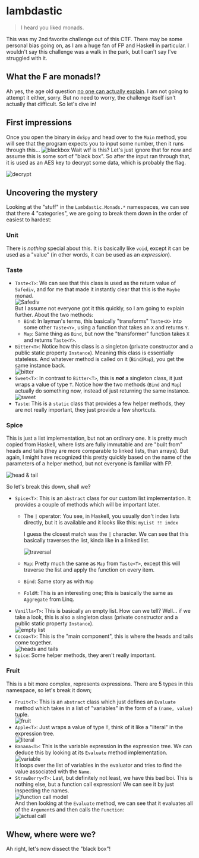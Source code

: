 # lambdastic

> I heard you liked monads.

This was my 2nd favorite challenge out of this CTF. There may be some personal bias going on, as I am a huge fan of FP and Haskell in particular. I wouldn't say this challenge was a walk in the park, but I can't say I've struggled with it.

## What the F are monads!?

Ah yes, the age old question [no one can actually explain](https://byorgey.wordpress.com/2009/01/12/abstraction-intuition-and-the-monad-tutorial-fallacy/). I am not going to attempt it either, sorry. But no need to worry, the challenge itself isn't actually that difficult. So let's dive in!

## First impressions

Once you open the binary in `dnSpy` and head over to the `Main` method, you will see that the program expects you to input some number, then it runs through this... ![blackbox](blackbox.png) Wait wtf is this? Let's just ignore that for now and assume this is some sort of "black box". So after the input ran through that, it is used as an AES key to decrypt some data, which is probably the flag.

![decrypt](decrypt.png)

## Uncovering the mystery

Looking at the "stuff" in the `Lambdastic.Monads.*` namespaces, we can see that there 4 "categories", we are going to break them down in the order of easiest to hardest:

### Unit

There is *nothing* special about this. It is basically like `void`, except it can be used as a "value" (in other words, it can be used as an *expression*).

### Taste

- `Taste<T>`: We can see that this class is used as the return value of `Safediv`, and for me that made it instantly clear that this is the `Maybe` monad.<br>![Safediv](safediv.png)<br>But I assume not everyone got it this quickly, so I am going to explain further. About the two methods:
  - `Bind`: In layman's terms, this basically "transforms" `Taste<X>` into some other `Taste<Y>`, using a function that takes an `X` and returns `Y`.
  - `Map`: Same thing as `Bind`, but now the "transformer" function takes `X` and returns `Taste<Y>`.
- `Bitter<T>`: Notice how this class is a singleton (private constructor and a public static property `Instance`). Meaning this class is essentially stateless. And whatever method is called on it (`Bind`/`Map`), you get the same instance back.<br>![bitter](bitter.png)
- `Sweet<T>`: In contrast to `Bitter<T>`, this is ***not*** a singleton class, it just wraps a value of type `T`. Notice how the two methods (`Bind` and `Map`) actually do something now, instead of just returning the same instance.<br>![sweet](sweet.png)
- `Taste`: This is a `static` class that provides a few helper methods, they are not really important, they just provide a few shortcuts.

### Spice

This is just a list implementation, but not an ordinary one. It is pretty much copied from Haskell, where lists are fully immutable and are "built from" heads and tails (they are more comparable to linked lists, than arrays). But again, I might have recognized this pretty quickly based on the name of the parameters of a helper method, but not everyone is familiar with FP.

![head & tail](headtail.png)

So let's break this down, shall we?

- `Spice<T>`: This is an `abstract` class for our custom list implementation. It provides a couple of methods which will be important later.
  - The `|` operator: You see, in Haskell, you usually don't index lists directly, but it is available and it looks like this: `myList !! index`

    I guess the closest match was the `|` character. We can see that this basically traverses the list, kinda like in a linked list.

    ![traversal](traversal.png)

  - `Map`: Pretty much the same as `Map` from `Taste<T>`, except this will traverse the list and apply the function on every item.
  - `Bind`: Same story as with `Map`
  - `FoldM`: This is an interesting one; this is basically the same as `Aggregate` from Linq.
- `Vanilla<T>`: This is basically an empty list. How can we tell? Well... if we take a look, this is also a singleton class (private constructor and a public static property `Instance`).<br>![empty list](emptylist.png)
- `Cocoa<T>`: This is the "main component", this is where the heads and tails come together.<br>![heads and tails](headandtail.png)
- `Spice`: Some helper methods, they aren't really important.

### Fruit

This is a bit more complex, represents expressions. There are 5 types in this namespace, so let's break it down;

- `Fruit<T>`: This is an `abstract` class which just defines an `Evaluate` method which takes in a list of "variables" in the form of a `(name, value)` tuple.<br>![fruit](evaluate.png)
- `Apple<T>`: Just wraps a value of type `T`, think of it like a "literal" in the expression tree.<br>![literal](leaf.png)
- `Banana<T>`: This is the variable expression in the expression tree. We can deduce this by looking at its `Evaluate` method implementation.<br>![variable](variable.png)<br>It loops over the list of variables in the evaluator and tries to find the value associated with the `Name`.
- `StrawBerry<T>`: Last, but definitely not least, we have this bad boi. This is nothing else, but a function call expression! We can see it by just inspecting the names.<br>![function call model](function1.png)<br>And then looking at the `Evaluate` method, we can see that it evaluates all of the `Argument`s and then calls the `Function`:<br>![actual call](function2.png)

## Whew, where were we?

Ah right, let's now dissect the "black box"!
